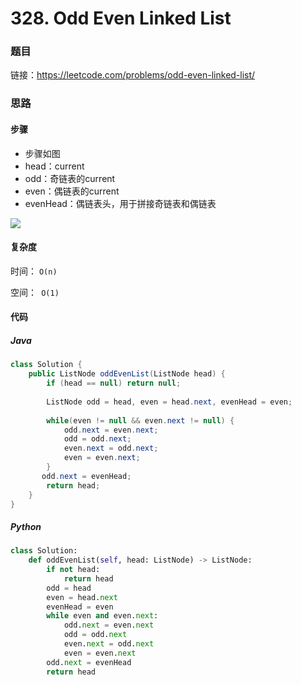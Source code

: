 # 328. Odd Even Linked List

### 题目

链接：https://leetcode.com/problems/odd-even-linked-list/



### 思路

#### 步骤

- 步骤如图
- head：current
- odd：奇链表的current
- even：偶链表的current
- evenHead：偶链表头，用于拼接奇链表和偶链表

![](https://leetcode.com/problems/odd-even-linked-list/Figures/328_Odd_Even.svg)



#### 复杂度

时间： `O(n)`

空间：` O(1)`

#### 代码

##### Java

```java
class Solution {
    public ListNode oddEvenList(ListNode head) {
        if (head == null) return null;
        
        ListNode odd = head, even = head.next, evenHead = even;
        
        while(even != null && even.next != null) {
            odd.next = even.next;
            odd = odd.next;
            even.next = odd.next;
            even = even.next;
        }
       odd.next = evenHead;
        return head;
    }
}
```



##### Python

```python
class Solution:
    def oddEvenList(self, head: ListNode) -> ListNode:
        if not head:
            return head
        odd = head
        even = head.next
        evenHead = even
        while even and even.next:
            odd.next = even.next
            odd = odd.next
            even.next = odd.next
            even = even.next
        odd.next = evenHead
        return head
```

